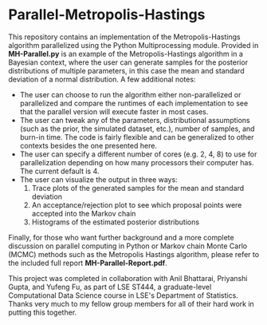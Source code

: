 # Parallel-Metropolis-Hastings
This repository contains an implementation of the Metropolis-Hastings algorithm parallelized using the Python Multiprocessing module. Provided in **MH-Parallel.py** is an example of the Metropolis-Hastings algorithm in a Bayesian context, where the user can generate samples for the posterior distributions of multiple parameters, in this case the mean and standard deviation of a normal distribution. A few additional notes:
- The user can choose to run the algorithm either non-parallelized or parallelized and compare the runtimes of each implementation to see that the parallel version will execute faster in most cases.
- The user can tweak any of the parameters, distributional assumptions (such as the prior, the simulated dataset, etc.), number of samples, and burn-in time. The code is fairly flexible and can be generalized to other contexts besides the one presented here. 
- The user can specify a different number of cores (e.g. 2, 4, 8) to use for parallelization depending on how many processors their computer has. The current default is 4.
- The user can visualize the output in three ways:
  1. Trace plots of the generated samples for the mean and standard deviation
  2. An acceptance/rejection plot to see which proposal points were accepted into the Markov chain
  3. Histograms of the estimated posterior distributions

Finally, for those who want further background and a more complete discussion on parallel computing in Python or Markov chain Monte Carlo (MCMC) methods such as the Metropolis Hastings algorithm, please refer to the included full report **MH-Parallel-Report.pdf**.

This project was completed in collaboration with Anil Bhattarai, Priyanshi Gupta, and Yufeng Fu, as part of LSE ST444, a graduate-level Computational Data Science course in LSE's Department of Statistics. Thanks very much to my fellow group members for all of their hard work in putting this together.
